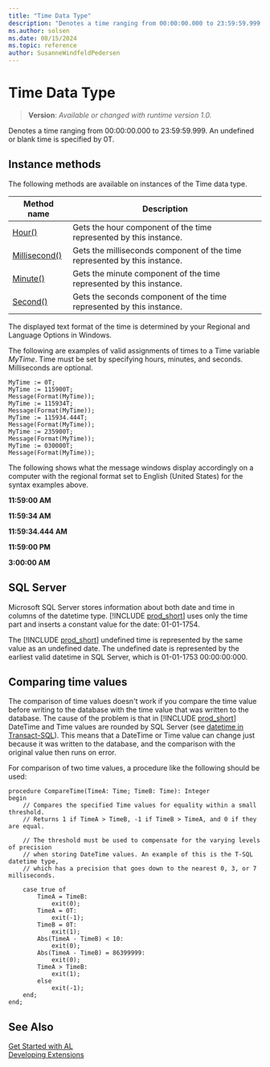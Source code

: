 ```yaml
---
title: "Time Data Type"
description: "Denotes a time ranging from 00:00:00.000 to 23:59:59.999."
ms.author: solsen
ms.date: 08/15/2024
ms.topic: reference
author: SusanneWindfeldPedersen
---
```

[//]: # (START>DO_NOT_EDIT)
[//]: # (IMPORTANT:Do not edit any of the content between here and the END>DO_NOT_EDIT.)
[//]: # (Any modifications should be made in the .xml files in the ModernDev repo.)
# Time Data Type
> **Version**: _Available or changed with runtime version 1.0._

Denotes a time ranging from 00:00:00.000 to 23:59:59.999. An undefined or blank time is specified by 0T.



## Instance methods
The following methods are available on instances of the Time data type.

|Method name|Description|
|-----------|-----------|
|[Hour()](time-hour-method.md)|Gets the hour component of the time represented by this instance.|
|[Millisecond()](time-millisecond-method.md)|Gets the milliseconds component of the time represented by this instance.|
|[Minute()](time-minute-method.md)|Gets the minute component of the time represented by this instance.|
|[Second()](time-second-method.md)|Gets the seconds component of the time represented by this instance.|

[//]: # (IMPORTANT: END>DO_NOT_EDIT)

The displayed text format of the time is determined by your Regional and Language Options in Windows.  
  
The following are examples of valid assignments of times to a Time variable *MyTime*. Time must be set by specifying hours, minutes, and seconds. Milliseconds are optional.
  
```al
MyTime := 0T;  
MyTime := 115900T;  
Message(Format(MyTime));  
MyTime := 115934T;  
Message(Format(MyTime));  
MyTime := 115934.444T;  
Message(Format(MyTime));  
MyTime := 235900T;  
Message(Format(MyTime));  
MyTime := 030000T;  
Message(Format(MyTime));  
```  
  
The following shows what the message windows display accordingly on a computer with the regional format set to English (United States) for the syntax examples above.  
  
**11:59:00 AM**
  
**11:59:34 AM**
  
**11:59:34.444 AM**

**11:59:00 PM**
  
**3:00:00 AM**

## SQL Server

Microsoft SQL Server stores information about both date and time in columns of the datetime type. [!INCLUDE [prod_short](../../includes/prod_short.md)] uses only the time part and inserts a constant value for the date: 01-01-1754.  
  
The [!INCLUDE [prod_short](../../includes/prod_short.md)] undefined time is represented by the same value as an undefined date. The undefined date is represented by the earliest valid datetime in SQL Server, which is 01-01-1753 00:00:00:000.

## Comparing time values

The comparison of time values doesn't work if you compare the time value before writing to the database with the time value that was written to the database.
The cause of the problem is that in [!INCLUDE [prod_short](../../includes/prod_short.md)] DateTime and Time values are rounded by SQL Server (see [datetime in Transact-SQL](/sql/t-sql/data-types/datetime-transact-sql)). This means that a DateTime or Time value can change just because it was written to the database, and the comparison with the original value then runs on error.

For comparison of two time values, a procedure like the following should be used:

```al
procedure CompareTime(TimeA: Time; TimeB: Time): Integer
begin
    // Compares the specified Time values for equality within a small threshold.
    // Returns 1 if TimeA > TimeB, -1 if TimeB > TimeA, and 0 if they are equal.

    // The threshold must be used to compensate for the varying levels of precision
    // when storing DateTime values. An example of this is the T-SQL datetime type,
    // which has a precision that goes down to the nearest 0, 3, or 7 milliseconds.

    case true of
        TimeA = TimeB:
            exit(0);
        TimeA = 0T:
            exit(-1);
        TimeB = 0T:
            exit(1);
        Abs(TimeA - TimeB) < 10:
            exit(0);
        Abs(TimeA - TimeB) = 86399999:
            exit(0);
        TimeA > TimeB:
            exit(1);
        else
            exit(-1);
    end;
end;
```
  
## See Also

[Get Started with AL](../../devenv-get-started.md)  
[Developing Extensions](../../devenv-dev-overview.md)  
